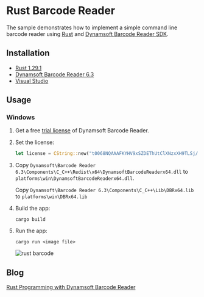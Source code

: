 # Rust Barcode Reader
The sample demonstrates how to implement a simple command line barcode reader using [Rust](https://www.rust-lang.org/en-US/) and [Dynamsoft Barcode Reader SDK](https://www.dynamsoft.com/Products/Dynamic-Barcode-Reader.aspx).

## Installation
* [Rust 1.29.1](https://www.rust-lang.org/en-US/install.html)
* [Dynamsoft Barcode Reader 6.3](https://www.dynamsoft.com/Downloads/Dynamic-Barcode-Reader-Download.aspx)
* [Visual Studio](https://visualstudio.microsoft.com/downloads/)

## Usage
### Windows
1. Get a free [trial license](https://www.dynamsoft.com/CustomerPortal/Portal/Triallicense.aspx) of Dynamsoft Barcode Reader.

2. Set the license:

    ```rust
    let license = CString::new("t0068NQAAAFKYHV9xSZDEThUtClXNzxXH9TLSj/vYcY8mSKa0RxaGw3qNynyAMJ9Ib8UPxzFsbAMIugqPO313BvfiOdmZFTY=").unwrap();
    ```

3. Copy `Dynamsoft\Barcode Reader 6.3\Components\C_C++\Redist\x64\DynamsoftBarcodeReaderx64.dll` to `platforms\win\DynamsoftBarcodeReaderx64.dll`. 

    Copy `Dynamsoft\Barcode Reader 6.3\Components\C_C++\Lib\DBRx64.lib` to `platforms\win\DBRx64.lib`

4. Build the app:

    ```
    cargo build 
    ```

5. Run the app:

    ```
    cargo run <image file>
    ```

    ![rust barcode](https://www.codepool.biz/wp-content/uploads/2018/10/rust-barcode.PNG)

## Blog
[Rust Programming with Dynamsoft Barcode Reader](https://www.codepool.biz/rust-programming-dynamsoft-barcode-reader.html)